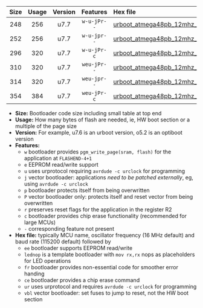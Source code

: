 |Size|Usage|Version|Features|Hex file|
|:-:|:-:|:-:|:-:|:--|
|248|256|u7.7|`w-u-jPr--`|[urboot_atmega48pb_12mhz_9600bps_lednop_ur_vbl.hex](https://raw.githubusercontent.com/stefanrueger/urboot.hex/main/mcus/atmega48pb/fcpu_12mhz/9600_bps/urboot_atmega48pb_12mhz_9600bps_lednop_ur_vbl.hex)|
|252|256|u7.7|`w-u-jpr--`|[urboot_atmega48pb_12mhz_9600bps_lednop_fr_ur_vbl.hex](https://raw.githubusercontent.com/stefanrueger/urboot.hex/main/mcus/atmega48pb/fcpu_12mhz/9600_bps/urboot_atmega48pb_12mhz_9600bps_lednop_fr_ur_vbl.hex)|
|296|320|u7.7|`w-u-jPr-c`|[urboot_atmega48pb_12mhz_9600bps_lednop_fr_ce_ur_vbl.hex](https://raw.githubusercontent.com/stefanrueger/urboot.hex/main/mcus/atmega48pb/fcpu_12mhz/9600_bps/urboot_atmega48pb_12mhz_9600bps_lednop_fr_ce_ur_vbl.hex)|
|310|320|u7.7|`weu-jPr--`|[urboot_atmega48pb_12mhz_9600bps_ee_lednop_ur_vbl.hex](https://raw.githubusercontent.com/stefanrueger/urboot.hex/main/mcus/atmega48pb/fcpu_12mhz/9600_bps/urboot_atmega48pb_12mhz_9600bps_ee_lednop_ur_vbl.hex)|
|314|320|u7.7|`weu-jpr--`|[urboot_atmega48pb_12mhz_9600bps_ee_lednop_fr_ur_vbl.hex](https://raw.githubusercontent.com/stefanrueger/urboot.hex/main/mcus/atmega48pb/fcpu_12mhz/9600_bps/urboot_atmega48pb_12mhz_9600bps_ee_lednop_fr_ur_vbl.hex)|
|354|384|u7.7|`weu-jPr-c`|[urboot_atmega48pb_12mhz_9600bps_ee_lednop_fr_ce_ur_vbl.hex](https://raw.githubusercontent.com/stefanrueger/urboot.hex/main/mcus/atmega48pb/fcpu_12mhz/9600_bps/urboot_atmega48pb_12mhz_9600bps_ee_lednop_fr_ce_ur_vbl.hex)|

- **Size:** Bootloader code size including small table at top end
- **Usage:** How many bytes of flash are needed, ie, HW boot section or a multiple of the page size
- **Version:** For example, u7.6 is an urboot version, o5.2 is an optiboot version
- **Features:**
  + `w` bootloader provides `pgm_write_page(sram, flash)` for the application at `FLASHEND-4+1`
  + `e` EEPROM read/write support
  + `u` uses urprotocol requiring `avrdude -c urclock` for programming
  + `j` vector bootloader: applications *need to be patched externally*, eg, using `avrdude -c urclock`
  + `p` bootloader protects itself from being overwritten
  + `P` vector bootloader only: protects itself and reset vector from being overwritten
  + `r` preserves reset flags for the application in the register R2
  + `c` bootloader provides chip erase functionality (recommended for large MCUs)
  + `-` corresponding feature not present
- **Hex file:** typically MCU name, oscillator frequency (16 MHz default) and baud rate (115200 default) followed by
  + `ee` bootloader supports EEPROM read/write
  + `lednop` is a template bootloader with `mov rx,rx` nops as placeholders for LED operations
  + `fr` bootloader provides non-essential code for smoother error handing
  + `ce` bootloader provides a chip erase command
  + `ur` uses urprotocol and requires `avrdude -c urclock` for programming
  + `vbl` vector bootloader: set fuses to jump to reset, not the HW boot section

